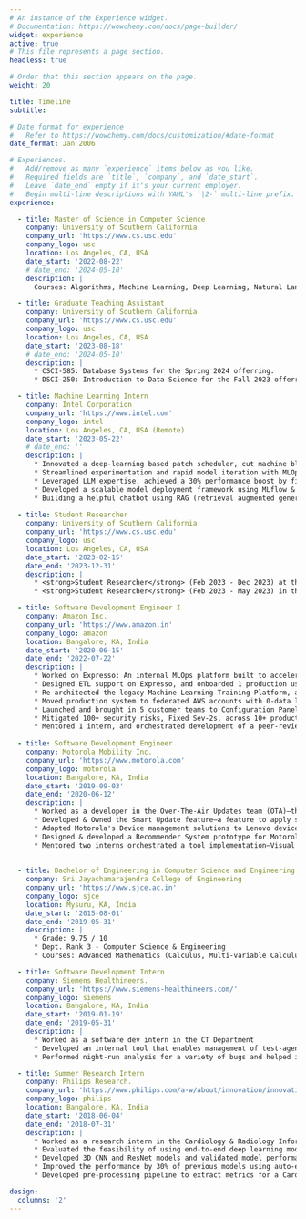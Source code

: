 ```yaml
---
# An instance of the Experience widget.
# Documentation: https://wowchemy.com/docs/page-builder/
widget: experience
active: true
# This file represents a page section.
headless: true

# Order that this section appears on the page.
weight: 20

title: Timeline
subtitle:

# Date format for experience
#   Refer to https://wowchemy.com/docs/customization/#date-format
date_format: Jan 2006

# Experiences.
#   Add/remove as many `experience` items below as you like.
#   Required fields are `title`, `company`, and `date_start`.
#   Leave `date_end` empty if it's your current employer.
#   Begin multi-line descriptions with YAML's `|2-` multi-line prefix.
experience:

  - title: Master of Science in Computer Science
    company: University of Southern California
    company_url: 'https://www.cs.usc.edu'
    company_logo: usc
    location: Los Angeles, CA, USA
    date_start: '2022-08-22'
    # date_end: '2024-05-10'
    description: |
      Courses: Algorithms, Machine Learning, Deep Learning, Natural Language Processing, Database Systems, Multimedia Systems, Information Retrieval and Web Search Engines

  - title: Graduate Teaching Assistant
    company: University of Southern California
    company_url: 'https://www.cs.usc.edu'
    company_logo: usc
    location: Los Angeles, CA, USA
    date_start: '2023-08-18'
    # date_end: '2024-05-10'
    description: |
      * CSCI-585: Database Systems for the Spring 2024 offerring.
      * DSCI-250: Introduction to Data Science for the Fall 2023 offerring.

  - title: Machine Learning Intern
    company: Intel Corporation
    company_url: 'https://www.intel.com'
    company_logo: intel
    location: Los Angeles, CA, USA (Remote)
    date_start: '2023-05-22'
    # date_end: ''
    description: |
      * Innovated a deep-learning based patch scheduler, cut machine blocking, and reduced wastage by 60%
      * Streamlined experimentation and rapid model iteration with MLOps pipeline, yielding superior performances
      * Leveraged LLM expertise, achieved a 30% performance boost by fine-tuning the RoBERTa model
      * Developed a scalable model deployment framework using MLflow & Docker, with a centralized model registry, containerized model-serving API enabling rapid deployment across multiple locations.
      * Building a helpful chatbot using RAG (retrieval augmented generation) with Azure-OpenAI GPT to enhance user experience in navigating our cloud management portal.
      
  - title: Student Researcher
    company: University of Southern California
    company_url: 'https://www.cs.usc.edu'
    company_logo: usc
    location: Los Angeles, CA, USA
    date_start: '2023-02-15'
    date_end: '2023-12-31'
    description: |
      * <strong>Student Researcher</strong> (Feb 2023 - Dec 2023) at the <a href="https://loni.usc.edu/"> Laboratory of Neuro Imaging (LONI) </a> at USC Keck School of Medicine, advised by Professor <a href="https://viterbi.usc.edu/directory/faculty/Duncan/Dominique"> Dominique Duncan </a> where I work part-time and lead a team of 5 engineers for NIH's  <a href="https://dabi.loni.usc.edu/home">Data Archive BRAIN Initiative (DABI)</a>, spearheading the development of the analysis pipeline and multiple backend components.
      * <strong>Student Researcher</strong> (Feb 2023 - May 2023) in the Department of Chemistry at USC Dornsife, working under the guidance of Professor <a href="https://dornsife.usc.edu/chemistry/vilesov/">Andrey Vilesov</a> where I helped with the analysis of X-ray diffraction images of <em>He</em> (Helium) bubbles using deep learning.

  - title: Software Development Engineer I
    company: Amazon Inc.
    company_url: 'https://www.amazon.in'
    company_logo: amazon
    location: Bangalore, KA, India
    date_start: '2020-06-15'
    date_end: '2022-07-22'
    description: |
      * Worked on Expresso: An internal MLOps platform built to accelerate experimentation and deployment of ML models
      * Designed ETL support on Expresso, and onboarded 1 production use case.
      * Re-architected the legacy Machine Learning Training Platform, and migrated 90+ production models with 100% uptime and performance.
      * Moved production system to federated AWS accounts with 0-data loss and minimal availability impact.
      * Launched and brought in 5 customer teams to Configuration Panel, CLI, and Web UI.
      * Mitigated 100+ security risks, Fixed Sev-2s, across 10+ production pipelines owned by Expresso team.
      * Mentored 1 intern, and orchestrated development of a peer-review component on Expresso.
  
  - title: Software Development Engineer
    company: Motorola Mobility Inc.
    company_url: 'https://www.motorola.com'
    company_logo: motorola
    location: Bangalore, KA, India
    date_start: '2019-09-03'
    date_end: '2020-06-12'
    description: |
      * Worked as a developer in the Over-The-Air Updates team (OTA)—that owns software upgrades solution for Motorola devices world-wide
      * Developed & Owned the Smart Update feature—a feature to apply software upgrades seamlessly & securely, thereby enhancing user experience—for a line of classic Motorola phones (100K+ devices world-wide).
      * Adapted Motorola's Device management solutions to Lenovo device specifications 
      * Designed & developed a Recommender System prototype for Motorola’s ‘Hello-You’ app 
      * Mentored two interns orchestrated a tool implementation—Visual Log Analyzer—for an internal hackathon
    
        
  - title: Bachelor of Engineering in Computer Science and Engineering
    company: Sri Jayachamarajendra College of Engineering
    company_url: 'https://www.sjce.ac.in'
    company_logo: sjce
    location: Mysuru, KA, India
    date_start: '2015-08-01'
    date_end: '2019-05-31'
    description: |
      * Grade: 9.75 / 10
      * Dept. Rank 3 - Computer Science & Engineering
      * Courses: Advanced Mathematics (Calculus, Multi-variable Calculus, Fourier Series, Transforms, Probability & Statistics), Data Structures, Algorithms, Discrete Mathematics, Neural Networks and Fuzzy Logic, Data Mining, Linear Algebra, Object-Oriented Programming, Unix & Shell Programming, Operating Systems, Databases, Systems Programming, Compilers, Computer Networks, Principles of Programming Languages, Software Engineering, Finite-Automata, File Structures, MicroProcessors, Digital System Design, Cryptography & Network Security, Web Technologies, Big Data Analytics, Data Compression, Cloud Computing, Mobile Communications, Enterprise Resource Planning

  - title: Software Development Intern
    company: Siemens Healthineers.
    company_url: 'https://www.siemens-healthineers.com/'
    company_logo: siemens
    location: Bangalore, KA, India
    date_start: '2019-01-19'
    date_end: '2019-05-31'
    description: |
      * Worked as a software dev intern in the CT Department
      * Developed an internal tool that enables management of test-agent machines
      * Performed night-run analysis for a variety of bugs and helped in fixing them

  - title: Summer Research Intern
    company: Philips Research.
    company_url: 'https://www.philips.com/a-w/about/innovation/innovation-hubs/bangalore.html'
    company_logo: philips
    location: Bangalore, KA, India
    date_start: '2018-06-04'
    date_end: '2018-07-31'
    description: |
      * Worked as a research intern in the Cardiology & Radiology Informatics Department
      * Evaluated the feasibility of using end-to-end deep learning models to detect brain hemorrhage in non-contrast head CTs 
      * Developed 3D CNN and ResNet models and validated model performances using class-activation heat map reconstruction 
      * Improved the performance by 30% of previous models using auto-encoder, and pre-processing techniques
      * Developed pre-processing pipeline to extract metrics for a Carotid Artery Screening project

design:
  columns: '2'
---
```

